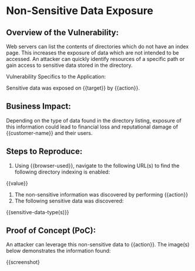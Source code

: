 # Non-Sensitive Data Exposure

## Overview of the Vulnerability:

Web servers can list the contents of directories which do not have an index page. This increases the exposure of data which are not intended to be accessed. An attacker can quickly identify resources of a specific path or gain access to sensitive data stored in the directory.

Vulnerability Specifics to the Application:

Sensitive data was exposed on {{target}} by {{action}}.

## Business Impact:

Depending on the type of data found in the directory listing, exposure of this information could lead to financial loss and reputational damage of {{customer-name}} and their users.

## Steps to Reproduce:

1. Using {{browser-used}}, navigate to the following URL(s) to find the following directory indexing is enabled:

{{value}}

1. The non-sensitive information was discovered by performing {{action}}
1. The following sensitive data was discovered:

{{sensitive-data-type(s)}}

## Proof of Concept (PoC):

An attacker can leverage this non-sensitive data to {{action}}. The image(s) below demonstrates the information found:

{{screenshot}
